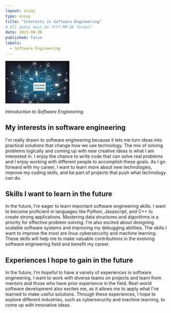 ```yaml
---
layout: essay
type: essay
title: "Interests in Software Engineering"
# All dates must be YYYY-MM-DD format!
date: 2023-08-30
published: false
labels:
  - Software Engineering
---
```


<img width="200px" class="rounded float-start pe-4" src="../img/machinelearning.jpg">

*Introduction to Software Engineering.*

## My interests in software engineering

I'm really drawn to software engineering because it lets me turn ideas into practical solutions that change how we use technology. The mix of solving problems logically and coming up with new creative ideas is what I am interested in. I enjoy the chance to write code that can solve real problems and I enjoy working with different people to accomplish these goals. As I go forward with my career, I want to learn more about new technologies, improve my coding skills, and be part of projects that push what technology can do.

## Skills I want to learn in the future

In the future, I'm eager to learn important software engineering skills. I want to become proficient in languages like Python, Javascript, and C++ to create strong applications. Mastering data structures and algorithms is a priority for effective problem-solving. I'm also excited about designing scalable software systems and improving my debugging abilities. The skills I want to improve the most are linux cybersecurity and machine learning. These skills will help me to make valuable contributions in the evolving software engineering field and benefit my career.

## Experiences I hope to gain in the future

In the future, I'm hopeful to have a variety of experiences in software engineering. I want to work with diverse teams on projects and learn from mentors and those who have prior experience in the field. Real-world software development also excites me, as it allows me to apply what I've learned to make useful solutions. Through these experiences, I hope to explore different industries, such as cybersecurity and machine learning, to come up with innovative ideas.

